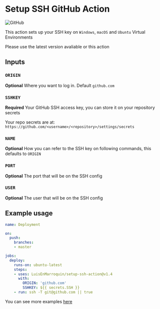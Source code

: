 # Setup SSH GitHub Action

![GitHub](https://github.com/LuisEnMarroquin/setup-ssh-action/workflows/Testing/badge.svg)

This action sets up your SSH key on `Windows`, `macOS` and `Ubuntu` Virtual Environments

Please use the latest version avaliable or this action

## Inputs

### `ORIGIN`

**Optional** Where you want to log in. Default `github.com`

### `SSHKEY`

**Required** Your GitHub SSH access key, you can store it on your repository secrets

Your repo secrets are at: `https://github.com/<username>/<repository>/settings/secrets`

### `NAME`

**Optional** How you can refer to the SSH key on following commands, this defaults to `ORIGIN`

### `PORT`

**Optional** The port that will be on the SSH config

### `USER`

**Optional** The user that will be on the SSH config

## Example usage

```yml
name: Deployment

on:
  push:
    branches:
    - master

jobs:
  deploy:
    runs-on: ubuntu-latest
    steps:
    - uses: LuisEnMarroquin/setup-ssh-action@v1.4
      with:
        ORIGIN: 'github.com'
        SSHKEY: ${{ secrets.SSH }}
    - run: ssh -T git@github.com || true
```

You can see more examples [here](https://github.com/LuisEnMarroquin/setup-ssh-action/blob/master/.github/workflows/test.yml)

<!--

## Publish action

Remember to change the version number first for all files

```shell
npm run build # Update your dist/index.js
git add . # Add all files
git commit -m "Use zeit/ncc" # Commit the files
git tag -a -m "Published v1.4" v1.4 # Tag your release
git push --follow-tags # Push commit and tags
```
-->

